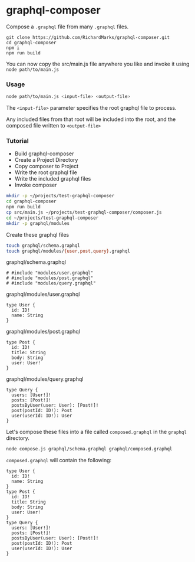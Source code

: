 # graphql-composer

Compose a `.graphql` file from many `.graphql` files.

```
git clone https://github.com/RichardMarks/graphql-composer.git
cd graphql-composer
npm i
npm run build
```

You can now copy the src/main.js file anywhere you like and invoke it using `node path/to/main.js`

### Usage

```sh
node path/to/main.js <input-file> <output-file>
```

The `<input-file>` parameter specifies the root graphql file to process.

Any included files from that root will be included into the root, and the composed file written to `<output-file>`


### Tutorial

- Build graphql-composer
- Create a Project Directory
- Copy composer to Project
- Write the root graphql file
- Write the included graphql files
- Invoke composer

```sh
mkdir -p ~/projects/test-graphql-composer
cd graphql-composer
npm run build
cp src/main.js ~/projects/test-graphql-composer/composer.js
cd ~/projects/test-graphql-composer
mkdir -p graphql/modules
```

Create these graphql files

```sh
touch graphql/schema.graphql
touch graphql/modules/{user,post,query}.graphql
```

graphql/schema.graphql
```gql
# #include "modules/user.graphql"
# #include "modules/post.graphql"
# #include "modules/query.graphql"
```

graphql/modules/user.graphql
```gql
type User {
  id: ID!
  name: String
}
```

graphql/modules/post.graphql
```gql
type Post {
  id: ID!
  title: String
  body: String
  user: User!
}
```

graphql/modules/query.graphql
```gql
type Query {
  users: [User!]!
  posts: [Post!]!
  postsByUser(user: User): [Post!]!
  post(postId: ID!): Post
  user(userId: ID!): User
}
```

Let's compose these files into a file called `composed.graphql` in the `graphql` directory.

```sh
node compose.js graphql/schema.graphql graphql/composed.graphql
```

`composed.graphql` will contain the following:

```gql
type User {
  id: ID!
  name: String
}
type Post {
  id: ID!
  title: String
  body: String
  user: User!
}
type Query {
  users: [User!]!
  posts: [Post!]!
  postsByUser(user: User): [Post!]!
  post(postId: ID!): Post
  user(userId: ID!): User
}
```


